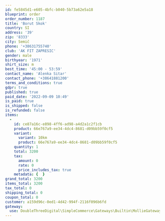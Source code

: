 ```yaml
---
id: fe5845d1-e605-4bfc-b040-5b73a62e5a18
blueprint: order
order_number: 1187
title: 'Borut Skok'
country: SI
address: '39'
zip: '8333'
city: Semič
phone: '+38631755740'
club: 'AK FIT ZAPRESIC'
gender: male
birthyear: '1971'
shirt_size: m
best_time: '45:00 - 53:59'
contact_name: 'Alenka Sitar'
contact_phone: '+38641881200'
terms_and_conditions: true
gdpr: true
published: true
paid_date: '2022-09-09 10:49'
is_paid: true
is_shipped: false
is_refunded: false
items:
  -
    id: ce87a16c-e898-4ff6-ad98-a4d2a1c2f1cb
    product: 66e767a9-ee34-4dc4-8681-d09bb59f0cf5
    variant:
      variant: 10km
      product: 66e767a9-ee34-4dc4-8681-d09bb59f0cf5
    quantity: 1
    total: 3200
    tax:
      amount: 0
      rate: 0
      price_includes_tax: true
    metadata: {  }
grand_total: 3200
items_total: 3200
tax_total: 0
shipping_total: 0
coupon_total: 0
customer: a159d96c-0ed1-4d42-994f-2116f096b6fd
gateway:
  use: DoubleThreeDigital\SimpleCommerce\Gateways\Builtin\MollieGateway
---
```

